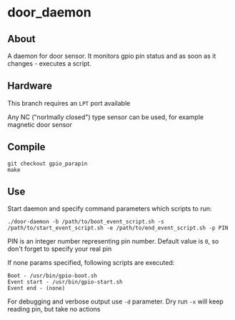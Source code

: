 door_daemon
===========

## About

A daemon for door sensor. It monitors gpio pin status and as soon as it changes - executes a script.

## Hardware

This branch requires an `LPT` port available

Any NC ("norlmally closed") type sensor can be used, for example magnetic door sensor


## Compile

```
git checkout gpio_parapin
make
```

## Use

Start daemon and specify command parameters which scripts to run:
```
./door-daemon -b /path/to/boot_event_script.sh -s /path/to/start_event_script.sh -e /path/to/end_event_script.sh -p PIN
```
PIN is an integer number representing pin number. Default value is `0`, so don't forget to specify your real pin

If none params specified, following scripts are executed:
```
Boot - /usr/bin/gpio-boot.sh
Event start - /usr/bin/gpio-start.sh
Event end - (none)
```
For debugging and verbose output use `-d` parameter. Dry run `-x` will keep reading pin, but take no actions
